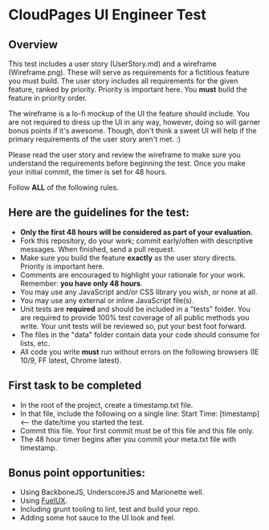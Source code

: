 # CloudPages UI Engineer Test

## Overview

This test includes a user story (UserStory.md) and a wireframe (Wireframe.png). These will serve as requirements for a fictitious feature you must build. The user story includes all requirements for the given feature, ranked by priority. Priority is important here. You **must** build the feature in priority order.

The wireframe is a lo-fi mockup of the UI the feature should include. You are not required to dress up the UI in any way, however, doing so will garner bonus points if it's awesome. Though, don't think a sweet UI will help if the primary requirements of the user story aren't met. :)

Please read the user story and review the wireframe to make sure you understand the requirements before beginning the test. Once you make your initial commit, the timer is set for 48 hours.

Follow **ALL** of the following rules.

## Here are the guidelines for the test:
+ **Only the first 48 hours will be considered as part of your evaluation.**
+ Fork this repository, do your work; commit early/often with descriptive messages. When finished, send a pull request.
+ Make sure you build the feature **exactly** as the user story directs. Priority is important here.
+ Comments are encouraged to highlight your rationale for your work. Remember: **you have only 48 hours**.
+ You may use any JavaScript and/or CSS library you wish, or none at all.
+ You may use any external or inline JavaScript file(s).
+ Unit tests are **required** and should be included in a "tests" folder. You are required to provide 100% test coverage of all public methods you write. Your unit tests will be reviewed so, put your best foot forward.
+ The files in the "data" folder contain data your code should consume for lists, etc.
+ All code you write **must** run without errors on the following browsers (IE 10/9, FF latest, Chrome latest).

## First task to be completed
+ In the root of the project, create a timestamp.txt file.
+ In that file, include the following on a single line: Start Time: [timestamp] <-- the date/time you started the test.
+ Commit this file. Your first commit must be of this file and this file only.
+ The 48 hour timer begins after you commit your meta.txt file with timestamp.

## Bonus point opportunities:
+ Using BackboneJS, UnderscoreJS and Marionette well.
+ Using [FuelUX](http://getfuelux.com/).
+ Including grunt tooling to lint, test and build your repo.
+ Adding some hot sauce to the UI look and feel.
